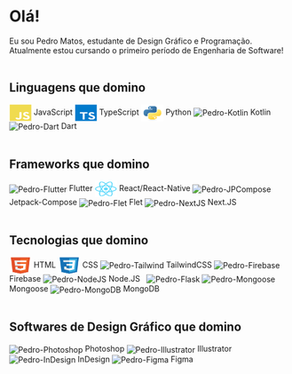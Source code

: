 <h1>Olá!</h1>
Eu sou Pedro Matos, estudante de Design Gráfico e Programação. Atualmente estou cursando o primeiro período de Engenharia de Software!

<div style="display: inline_block"><br>
  <h2>Linguagens que domino</h2>
  <img align="center" alt="Pedro-JS" height="30" width="40" src="https://raw.githubusercontent.com/devicons/devicon/master/icons/javascript/javascript-plain.svg"> JavaScript 
  <img align="center" alt="Pedro-TS" height="30" width="40" src="https://raw.githubusercontent.com/devicons/devicon/master/icons/typescript/typescript-plain.svg"> TypeScript
  <img align="center" alt="Pedro-Python" height="30" width="40" src="https://raw.githubusercontent.com/devicons/devicon/master/icons/python/python-original.svg"> Python
  <img align="center" alt="Pedro-Kotlin" height="30" width="40" src="https://cdn.jsdelivr.net/gh/devicons/devicon@latest/icons/kotlin/kotlin-original.svg"> Kotlin
  <img align="center" alt="Pedro-Dart" height="30" width="40" src="https://cdn.jsdelivr.net/gh/devicons/devicon@latest/icons/dart/dart-original.svg"> Dart
</div>

<div style="display: inline_block"><br>
  <h2>Frameworks que domino</h2>
  <img align="center" alt="Pedro-Flutter" height="30" width="40" src="https://cdn.jsdelivr.net/gh/devicons/devicon@latest/icons/flutter/flutter-original.svg"> Flutter
  <img align="center" alt="Pedro-React" height="30" width="40" src="https://raw.githubusercontent.com/devicons/devicon/master/icons/react/react-original.svg"> React/React-Native
  <img align="center" alt="Pedro-JPCompose" height="30" width="40" src="https://cdn.jsdelivr.net/gh/devicons/devicon@latest/icons/jetpackcompose/jetpackcompose-original.svg"> Jetpack-Compose
  <img align="center" alt="Pedro-Flet" height="35" width="35" src="https://media.dev.to/cdn-cgi/image/width=1080,height=1080,fit=cover,gravity=auto,format=auto/https%3A%2F%2Fdev-to-uploads.s3.amazonaws.com%2Fuploads%2Farticles%2Fiwcjrl1a5uysgjy9vei1.png"> Flet
  <img align="center" alt="Pedro-NextJS" height="35" width="45" src="https://cdn.jsdelivr.net/gh/devicons/devicon@latest/icons/nextjs/nextjs-original.svg"> Next.JS
</div>

<div style="display: inline_block"><br>
  <h2>Tecnologias que domino</h2>
  <img align="center" alt="Pedro-HTML" height="30" width="40" src="https://raw.githubusercontent.com/devicons/devicon/master/icons/html5/html5-original.svg"> HTML
  <img align="center" alt="Pedro-CSS" height="30" width="40" src="https://raw.githubusercontent.com/devicons/devicon/master/icons/css3/css3-original.svg"> CSS
  <img align="center" alt="Pedro-Tailwind" height="30" width="40" src="https://cdn.jsdelivr.net/gh/devicons/devicon@latest/icons/tailwindcss/tailwindcss-original.svg"> TailwindCSS
  <img align="center" alt="Pedro-Firebase" height="30" width="40" src="https://cdn.jsdelivr.net/gh/devicons/devicon@latest/icons/firebase/firebase-original.svg"> Firebase
  <img align="center" alt="Pedro-NodeJS" height="30" width="40" src="https://cdn.jsdelivr.net/gh/devicons/devicon@latest/icons/nodejs/nodejs-original.svg"> Node.JS &nbsp;
  <img align="center" alt="Pedro-Flask" height="50" width="50" src="https://img.icons8.com/?size=100&id=MHcMYTljfKOr&format=png&color=FFFFFF">
  <img align="center" alt="Pedro-Mongoose" height="40" width="50" src="https://cdn.jsdelivr.net/gh/devicons/devicon@latest/icons/mongoose/mongoose-original-wordmark.svg"> Mongoose
  <img align="center" alt="Pedro-MongoDB" height="30" width="40" src="https://cdn.jsdelivr.net/gh/devicons/devicon@latest/icons/mongodb/mongodb-original.svg"> MongoDB
</div>

<div style="display: inline_block"><br>
  <h2>Softwares de Design Gráfico que domino</h2>
  <img align="center" alt="Pedro-Photoshop" height="35" width="45" src="https://cdn.jsdelivr.net/gh/devicons/devicon@latest/icons/photoshop/photoshop-original.svg"> Photoshop
  <img align="center" alt="Pedro-Illustrator" height="40" width="44" src="https://img.icons8.com/?size=100&id=13631&format=png&color=000000"> Illustrator
  <img align="center" alt="Pedro-InDesign" height="40" width="44" src="https://img.icons8.com/color/48/adobe-indesign--v1.png"> InDesign
  <img align="center" alt="Pedro-Figma" height="26" width="36" src="https://cdn.jsdelivr.net/gh/devicons/devicon@latest/icons/figma/figma-original.svg"> Figma
</div>

